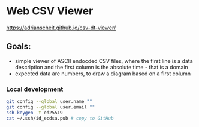 # Web CSV Viewer
https://adrianscheit.github.io/csv-dt-viewer/
## Goals: 
- simple viewer of ASCII endocded CSV files, where the first line is a data description and the first column is the absolute time - that is a domain
- expected data are numbers, to draw a diagram based on a first column

### Local development
```sh
git config --global user.name ""
git config --global user.email ""
ssh-keygen -t ed25519
cat ~/.ssh/id_ecdsa.pub # copy to GitHub
```
